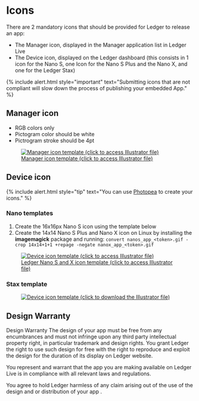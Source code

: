# Icons

There are 2 mandatory icons that should be provided for Ledger to release an app:

-   The Manager icon, displayed in the Manager application list in Ledger Live
-   The Device icon, displayed on the Ledger dashboard (this consists in 1 icon for the Nano S, one Icon for the Nano S Plus and the Nano X, and one for the Ledger Stax)

<!--  -->
{% include alert.html style="important" text="Submitting icons that are not compliant will slow down the process of publishing your embedded App." %}
<!--  -->


## Manager icon

- RGB colors only
- Pictogram color should be white
- Pictrogram stroke should be 4pt

<!-- ------------- Image ------------- -->
<!-- --------------------------------- -->
<figure>
<a href="https://drive.google.com/a/ledger.fr/file/d/1OOAZWlnLlBSpScPnF5NGJ4AfczB3D591/view?usp=sharing" title="Manager template">
<img src="/manager-icon-template.png" class="align-center" alt="Manager icon template (click to access Illustrator file)" /><figcaption aria-hidden="true">Manager icon template (click to access Illustrator file)</figcaption>
</a>
</figure>

## Device icon

<!--  -->
{% include alert.html style="tip" text="You can use <a href='https://www.photopea.com/'>Photopea</a> to create your icons." %}
<!--  -->


### Nano templates

1. Create the 16x16px Nano S icon using the template below
2. Create the 14x14 Nano S Plus and Nano X icon on Linux by installing the **imagemagick** package and running: `convert nanos_app_<token>.gif -crop 14x14+1+1 +repage -negate nanox_app_<token>.gif`


<!-- ------------- Image ------------- -->
<!-- --------------------------------- -->
<figure>
<a href="https://drive.google.com/a/ledger.fr/file/d/1FVUWDGYPvLuyiwDFgGYiwfwk7YGsxzJ0/view?usp=sharing" title="Device template">
<img src="/nano-icon-template.png" class="align-center" alt="Device icon template (click to access Illustrator file)" /><figcaption aria-hidden="true">Ledger Nano S and X icon template (click to access Illustrator file)</figcaption>
</a>
</figure>


### Stax template

<!-- ------------- Image ------------- -->
<!-- --------------------------------- -->
<figure>
<a href="../docs/stax-icons-template.png" title="Device template">
<img src="/stax-icons-template.png" class="align-center" alt="Device icon template (click to download the Illustrator file)" />
</a>
</figure>


## Design Warranty 

Design Warranty
The design of your app must be free from any encumbrances and must not infringe upon any third party intellectual property right, in particular trademark and design rights. You grant Ledger the right to use such design for free with the right to reproduce and exploit the design for the duration of its display on Ledger website.

You represent and warrant that the app you are making available on Ledger Live is in compliance with all relevant laws and regulations.

You agree to hold Ledger harmless of any claim arising out of the use of the design and or distribution of your app .
